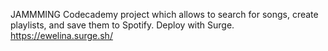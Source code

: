 JAMMMING 
Codecademy project which allows to search for songs, create playlists, and save them to Spotify.
Deploy with Surge.
https://ewelina.surge.sh/ 


